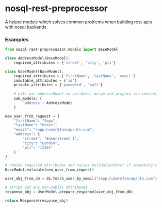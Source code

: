 nosql-rest-preprocessor
=======================

A helper module which solves common problems when building rest-apis with nosql backends.

### Examples

```python
from nosql-rest-preprocessor.models import BaseModel

class AddressModel(BaseModel):
    required_attributes = {'street', 'city', 'plz'}

class UserModel(BaseModel):
    required_attributes = {'firstName', 'lastName', 'email'}
    immutable_attributes = {'id'}
    private_attributes = {'password', 'salt'}
    
    # will use AddressModel to validate, merge and prepare the content of the 'address' attribute
    sub_models: {
        'address': AddressModel
    }
```

```python
new_user_from_request = {
    "firstName": "Sepp",
    "lastName": "Huber",
    "email": "sepp.huber@fancepants.com",
    "address": {
        "street": "Bakerstreet 1",
        "city": "London",
        "plz": "12345"
    }
}

# checks required_attributes and raises ValidationError if something's amiss
UserModel.validate(new_user_from_request)

```
```python
user_obj_from_db = db.fetch_user_by_email("sepp.huber@fancepants.com")

# strips out any non-public attributes
response_obj = UserModel.prepare_response(user_obj_from_db)

return Response(response_obj)
```

